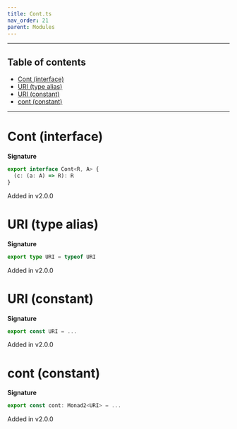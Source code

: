 ```yaml
---
title: Cont.ts
nav_order: 21
parent: Modules
---
```


---

<h2 class="text-delta">Table of contents</h2>

- [Cont (interface)](#cont-interface)
- [URI (type alias)](#uri-type-alias)
- [URI (constant)](#uri-constant)
- [cont (constant)](#cont-constant)

---

# Cont (interface)

**Signature**

```ts
export interface Cont<R, A> {
  (c: (a: A) => R): R
}
```

Added in v2.0.0

# URI (type alias)

**Signature**

```ts
export type URI = typeof URI
```

Added in v2.0.0

# URI (constant)

**Signature**

```ts
export const URI = ...
```

Added in v2.0.0

# cont (constant)

**Signature**

```ts
export const cont: Monad2<URI> = ...
```

Added in v2.0.0
